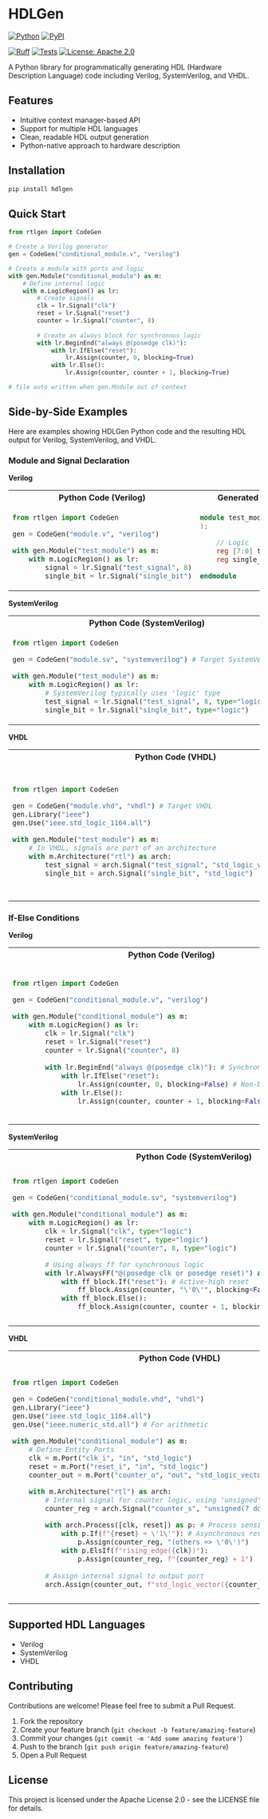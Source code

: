 # HDLGen

[![Python](https://img.shields.io/badge/python-3.12%20%7C%203.13-blue.svg)](https://www.python.org/downloads/)
[![PyPI](https://img.shields.io/pypi/v/rtlgen.svg)](https://pypi.org/project/hdlgen/)
<!-- [![Build Status](https://img.shields.io/github/actions/workflow/status/username/RTLGen/main.yml?branch=master)](https://github.com/username/RTLGen/actions) -->
[![Ruff](https://img.shields.io/badge/code%20style-ruff-000000.svg)](https://github.com/astral-sh/ruff)
[![Tests](https://img.shields.io/badge/tests-pytest-green.svg)](https://docs.pytest.org/en/latest/)
[![License: Apache 2.0](https://img.shields.io/badge/License-Apache%202.0-blue.svg)](https://opensource.org/licenses/Apache-2.0)

A Python library for programmatically generating HDL (Hardware Description Language) code including Verilog, SystemVerilog, and VHDL.

## Features

- Intuitive context manager-based API
- Support for multiple HDL languages
- Clean, readable HDL output generation
- Python-native approach to hardware description

## Installation

```bash
pip install hdlgen
```

## Quick Start

```python
from rtlgen import CodeGen

# Create a Verilog generator
gen = CodeGen("conditional_module.v", "verilog")

# Create a module with ports and logic
with gen.Module("conditional_module") as m:
    # Define internal logic
    with m.LogicRegion() as lr:
        # Create signals
        clk = lr.Signal("clk")
        reset = lr.Signal("reset")
        counter = lr.Signal("counter", 8)
        
        # Create an always block for synchronous logic
        with lr.BeginEnd("always @(posedge clk)"):
            with lr.IfElse("reset"):
                lr.Assign(counter, 0, blocking=True)
            with lr.Else():
                lr.Assign(counter, counter + 1, blocking=True)

# file auto written when gen.Module out of context
```

## Side-by-Side Examples

Here are examples showing HDLGen Python code and the resulting HDL output for Verilog, SystemVerilog, and VHDL.

### Module and Signal Declaration

**Verilog**
<table>
<tr><th>Python Code (Verilog)</th><th>Generated Verilog</th></tr>
<tr><td>

```python
from rtlgen import CodeGen

gen = CodeGen("module.v", "verilog")

with gen.Module("test_module") as m:
    with m.LogicRegion() as lr:
        signal = lr.Signal("test_signal", 8)
        single_bit = lr.Signal("single_bit")
```

</td><td>

```verilog
module test_module (
);

    // Logic
    reg [7:0] test_signal;
    reg single_bit;

endmodule
```

</td></tr></table>

**SystemVerilog**
<table>
<tr><th>Python Code (SystemVerilog)</th><th>Generated SystemVerilog</th></tr>
<tr><td>

```python
from rtlgen import CodeGen

gen = CodeGen("module.sv", "systemverilog") # Target SystemVerilog

with gen.Module("test_module") as m:
    with m.LogicRegion() as lr:
        # SystemVerilog typically uses 'logic' type
        test_signal = lr.Signal("test_signal", 8, type="logic")
        single_bit = lr.Signal("single_bit", type="logic")
```

</td><td>

```systemverilog
module test_module (
);

    // Logic
    logic [7:0] test_signal; // 'logic' type
    logic single_bit;       // 'logic' type

endmodule
```

</td></tr></table>

**VHDL**
<table>
<tr><th>Python Code (VHDL)</th><th>Generated VHDL</th></tr>
<tr><td>

```python
from rtlgen import CodeGen

gen = CodeGen("module.vhd", "vhdl") # Target VHDL
gen.Library("ieee")
gen.Use("ieee.std_logic_1164.all")

with gen.Module("test_module") as m:
    # In VHDL, signals are part of an architecture
    with m.Architecture("rtl") as arch:
        test_signal = arch.Signal("test_signal", "std_logic_vector(7 downto 0)")
        single_bit = arch.Signal("single_bit", "std_logic")
```

</td><td>

```vhdl
library ieee;
use ieee.std_logic_1164.all;

entity test_module is
    -- Ports would be defined here if any
end entity test_module;

architecture rtl of test_module is
    -- Signals
    signal test_signal : std_logic_vector(7 downto 0);
    signal single_bit  : std_logic;
begin
    -- Concurrent statements or processes
end architecture rtl;
```

</td></tr></table>

### If-Else Conditions

**Verilog**
<table>
<tr><th>Python Code (Verilog)</th><th>Generated Verilog</th></tr>
<tr><td>

```python
from rtlgen import CodeGen

gen = CodeGen("conditional_module.v", "verilog")

with gen.Module("conditional_module") as m:
    with m.LogicRegion() as lr:
        clk = lr.Signal("clk")
        reset = lr.Signal("reset")
        counter = lr.Signal("counter", 8)
        
        with lr.BeginEnd("always @(posedge clk)"): # Synchronous block
            with lr.IfElse("reset"):
                lr.Assign(counter, 0, blocking=False) # Non-blocking
            with lr.Else():
                lr.Assign(counter, counter + 1, blocking=False) # Non-blocking
```

</td><td>

```verilog
module conditional_module (
);

    // Logic
    reg clk;
    reg reset;
    reg [7:0] counter;
    
    always @(posedge clk) begin
        if (reset) begin
            counter <= 0; // Non-blocking assignment
        end else begin
            counter <= counter + 1; // Non-blocking assignment
        end
    end

endmodule
```

</td></tr></table>

**SystemVerilog**
<table>
<tr><th>Python Code (SystemVerilog)</th><th>Generated SystemVerilog</th></tr>
<tr><td>

```python
from rtlgen import CodeGen

gen = CodeGen("conditional_module.sv", "systemverilog")

with gen.Module("conditional_module") as m:
    with m.LogicRegion() as lr:
        clk = lr.Signal("clk", type="logic")
        reset = lr.Signal("reset", type="logic")
        counter = lr.Signal("counter", 8, type="logic")

        # Using always_ff for synchronous logic
        with lr.AlwaysFF("@(posedge clk or posedge reset)") as ff_block: # Async reset
            with ff_block.If("reset"): # Active-high reset
                ff_block.Assign(counter, "\'0\'", blocking=False) # SV literal assignment
            with ff_block.Else():
                ff_block.Assign(counter, counter + 1, blocking=False)
```

</td><td>

```systemverilog
module conditional_module (
);

    // Logic
    logic clk;
    logic reset;
    logic [7:0] counter;
    
    always_ff @(posedge clk or posedge reset) begin // Assuming asynchronous reset
        if (reset) begin
            counter <= \'0\';
        end else begin
            counter <= counter + 1;
        end
    end

endmodule
```

</td></tr></table>

**VHDL**
<table>
<tr><th>Python Code (VHDL)</th><th>Generated VHDL</th></tr>
<tr><td>

```python
from rtlgen import CodeGen

gen = CodeGen("conditional_module.vhd", "vhdl")
gen.Library("ieee")
gen.Use("ieee.std_logic_1164.all")
gen.Use("ieee.numeric_std.all") # For arithmetic

with gen.Module("conditional_module") as m:
    # Define Entity Ports
    clk = m.Port("clk_i", "in", "std_logic")
    reset = m.Port("reset_i", "in", "std_logic")
    counter_out = m.Port("counter_o", "out", "std_logic_vector(7 downto 0)")

    with m.Architecture("rtl") as arch:
        # Internal signal for counter logic, using 'unsigned' for arithmetic
        counter_reg = arch.Signal("counter_s", "unsigned(7 downto 0)")

        with arch.Process([clk, reset]) as p: # Process sensitive to clk and reset
            with p.If(f"{reset} = \'1\'"): # Asynchronous reset
                p.Assign(counter_reg, "(others => \'0\')")
            with p.ElsIf(f"rising_edge({clk})"):
                p.Assign(counter_reg, f"{counter_reg} + 1")
        
        # Assign internal signal to output port
        arch.Assign(counter_out, f"std_logic_vector({counter_reg})")
```

</td><td>

```vhdl
library ieee;
use ieee.std_logic_1164.all;
use ieee.numeric_std.all;

entity conditional_module is
    port (
        clk_i     : in  std_logic;
        reset_i   : in  std_logic;
        counter_o : out std_logic_vector(7 downto 0)
    );
end entity conditional_module;

architecture rtl of conditional_module is
    signal counter_s : unsigned(7 downto 0);
begin
    process (clk_i, reset_i)
    begin
        if reset_i = \'1\' then
            counter_s <= (others => \'0\');
        elsif rising_edge(clk_i) then
            counter_s <= counter_s + 1;
        end if;
    end process;

    counter_o <= std_logic_vector(counter_s);
end architecture rtl;
```

</td></tr></table>

## Supported HDL Languages

- Verilog
- SystemVerilog
- VHDL

## Contributing

Contributions are welcome! Please feel free to submit a Pull Request.

1. Fork the repository
2. Create your feature branch (`git checkout -b feature/amazing-feature`)
3. Commit your changes (`git commit -m 'Add some amazing feature'`)
4. Push to the branch (`git push origin feature/amazing-feature`)
5. Open a Pull Request

## License

This project is licensed under the Apache License 2.0 - see the LICENSE file for details.